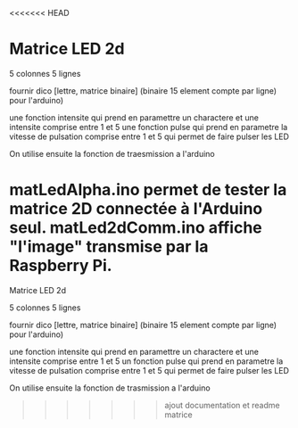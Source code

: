 <<<<<<< HEAD
# Matrice LED 2d

5 colonnes
5 lignes

fournir dico [lettre, matrice binaire] (binaire 15 element compte par ligne) pour l'arduino)

une fonction intensite qui prend en paramettre un charactere et une intensite comprise entre 1 et 5
une fonction pulse qui prend en parametre la vitesse de pulsation comprise entre 1 et 5 qui permet de faire pulser les LED

On utilise ensuite la fonction de traesmission a l'arduino

matLedAlpha.ino permet de tester la matrice 2D connectée à l'Arduino seul.
matLed2dComm.ino affiche "l'image" transmise par la Raspberry Pi.
=======
Matrice LED 2d

5 colonnes
5 lignes

fournir dico [lettre, matrice binaire] (binaire 15 element compte par ligne) pour l'arduino)

une fonction intensite qui prend en paramettre un charactere et une intensite comprise entre 1 et 5
un fonction pulse qui prend en parametre la vitesse de pulsation comprise entre 1 et 5 qui permet de faire pulser les LED

On utilise ensuite la fonction de trasmission a l'arduino
>>>>>>> ajout documentation et readme matrice
